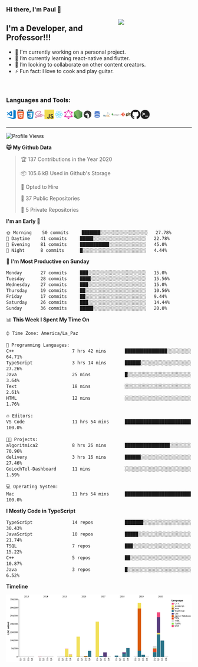 ### Hi there, I'm Paul 👋
<img align='right' src='https://media.giphy.com/media/bcKmIWkUMCjVm/giphy.gif' width='200"'>

## I'm a Developer, and Professor!!!
- 🔭 I'm currently working on a personal project. 
- 🌱 I’m currently learning react-native and flutter. 
- 👯 I’m looking to collaborate on other content creators. 
- ⚡ Fun fact: I love to cook and play guitar. 
<br/>

### Languages and Tools:
[<img align="left" alt="Visual Studio Code" width="26px" src="https://raw.githubusercontent.com/github/explore/80688e429a7d4ef2fca1e82350fe8e3517d3494d/topics/visual-studio-code/visual-studio-code.png" />][webdevplaylist]
[<img align="left" alt="HTML5" width="26px" src="https://raw.githubusercontent.com/github/explore/80688e429a7d4ef2fca1e82350fe8e3517d3494d/topics/html/html.png" />][webdevplaylist]
[<img align="left" alt="CSS3" width="26px" src="https://raw.githubusercontent.com/github/explore/80688e429a7d4ef2fca1e82350fe8e3517d3494d/topics/css/css.png" />][cssplaylist]
[<img align="left" alt="Sass" width="26px" src="https://raw.githubusercontent.com/github/explore/80688e429a7d4ef2fca1e82350fe8e3517d3494d/topics/sass/sass.png" />][cssplaylist]
[<img align="left" alt="JavaScript" width="26px" src="https://raw.githubusercontent.com/github/explore/80688e429a7d4ef2fca1e82350fe8e3517d3494d/topics/javascript/javascript.png" />][jsplaylist]
[<img align="left" alt="React" width="26px" src="https://raw.githubusercontent.com/github/explore/80688e429a7d4ef2fca1e82350fe8e3517d3494d/topics/react/react.png" />][reactplaylist]
[<img align="left" alt="GraphQL" width="26px" src="https://raw.githubusercontent.com/github/explore/80688e429a7d4ef2fca1e82350fe8e3517d3494d/topics/graphql/graphql.png" />][webdevplaylist]
[<img align="left" alt="Node.js" width="26px" src="https://raw.githubusercontent.com/github/explore/80688e429a7d4ef2fca1e82350fe8e3517d3494d/topics/nodejs/nodejs.png" />][webdevplaylist]
[<img align="left" alt="Deno" width="26px" src="https://raw.githubusercontent.com/github/explore/361e2821e2dea67711cde99c9c40ed357061cf27/topics/deno/deno.png" />][webdevplaylist]
[<img align="left" alt="SQL" width="26px" src="https://raw.githubusercontent.com/github/explore/80688e429a7d4ef2fca1e82350fe8e3517d3494d/topics/sql/sql.png" />][webdevplaylist]
[<img align="left" alt="MySQL" width="26px" src="https://raw.githubusercontent.com/github/explore/80688e429a7d4ef2fca1e82350fe8e3517d3494d/topics/mysql/mysql.png" />][webdevplaylist]
[<img align="left" alt="MongoDB" width="26px" src="https://raw.githubusercontent.com/github/explore/80688e429a7d4ef2fca1e82350fe8e3517d3494d/topics/mongodb/mongodb.png" />][webdevplaylist]
[<img align="left" alt="Git" width="26px" src="https://raw.githubusercontent.com/github/explore/80688e429a7d4ef2fca1e82350fe8e3517d3494d/topics/git/git.png" />][webdevplaylist]
[<img align="left" alt="GitHub" width="26px" src="https://raw.githubusercontent.com/github/explore/78df643247d429f6cc873026c0622819ad797942/topics/github/github.png" />][webdevplaylist]
[<img align="left" alt="Terminal" width="26px" src="https://raw.githubusercontent.com/github/explore/80688e429a7d4ef2fca1e82350fe8e3517d3494d/topics/terminal/terminal.png" />][webdevplaylist]

<br />
<br />

---

<!--START_SECTION:waka-->
![Profile Views](http://img.shields.io/badge/Profile%20Views-24-blue)

**🐱 My Github Data** 

> 🏆 137 Contributions in the Year 2020
 > 
> 📦 105.6 kB Used in Github's Storage 
 > 
> 💼 Opted to Hire
 > 
> 📜 37 Public Repositories
 > 
> 🔑 5 Private Repositories 

**I'm an Early 🐤** 

```text
🌞 Morning    50 commits     ███████░░░░░░░░░░░░░░░░░░   27.78% 
🌆 Daytime    41 commits     █████░░░░░░░░░░░░░░░░░░░░   22.78% 
🌃 Evening    81 commits     ███████████░░░░░░░░░░░░░░   45.0% 
🌙 Night      8 commits      █░░░░░░░░░░░░░░░░░░░░░░░░   4.44%

```
📅 **I'm Most Productive on Sunday** 

```text
Monday       27 commits     ███░░░░░░░░░░░░░░░░░░░░░░   15.0% 
Tuesday      28 commits     ████░░░░░░░░░░░░░░░░░░░░░   15.56% 
Wednesday    27 commits     ███░░░░░░░░░░░░░░░░░░░░░░   15.0% 
Thursday     19 commits     ██░░░░░░░░░░░░░░░░░░░░░░░   10.56% 
Friday       17 commits     ██░░░░░░░░░░░░░░░░░░░░░░░   9.44% 
Saturday     26 commits     ███░░░░░░░░░░░░░░░░░░░░░░   14.44% 
Sunday       36 commits     █████░░░░░░░░░░░░░░░░░░░░   20.0%

```


📊 **This Week I Spent My Time On** 

```text
⌚︎ Time Zone: America/La_Paz

💬 Programming Languages: 
C++                      7 hrs 42 mins       ████████████████░░░░░░░░░   64.71% 
TypeScript               3 hrs 14 mins       ██████░░░░░░░░░░░░░░░░░░░   27.26% 
Java                     25 mins             █░░░░░░░░░░░░░░░░░░░░░░░░   3.64% 
Text                     18 mins             ░░░░░░░░░░░░░░░░░░░░░░░░░   2.61% 
HTML                     12 mins             ░░░░░░░░░░░░░░░░░░░░░░░░░   1.76%

🔥 Editors: 
VS Code                  11 hrs 54 mins      █████████████████████████   100.0%

🐱‍💻 Projects: 
algoritmica2             8 hrs 26 mins       █████████████████░░░░░░░░   70.96% 
delivery                 3 hrs 16 mins       ██████░░░░░░░░░░░░░░░░░░░   27.46% 
GoLochTel-Dashboard      11 mins             ░░░░░░░░░░░░░░░░░░░░░░░░░   1.59%

💻 Operating System: 
Mac                      11 hrs 54 mins      █████████████████████████   100.0%

```

**I Mostly Code in TypeScript** 

```text
TypeScript               14 repos            ███████░░░░░░░░░░░░░░░░░░   30.43% 
JavaScript               10 repos            █████░░░░░░░░░░░░░░░░░░░░   21.74% 
TSQL                     7 repos             ███░░░░░░░░░░░░░░░░░░░░░░   15.22% 
C++                      5 repos             ██░░░░░░░░░░░░░░░░░░░░░░░   10.87% 
Java                     3 repos             █░░░░░░░░░░░░░░░░░░░░░░░░   6.52%

```


**Timeline**

![Chart not found](https://github.com/PaulLandaeta/PaulLandaeta/blob/master/charts/bar_graph.png) 


<!--END_SECTION:waka-->


[webdevplaylist]: https
[jsplaylist]: https
[cssplaylist]: https
[reactplaylist]: https